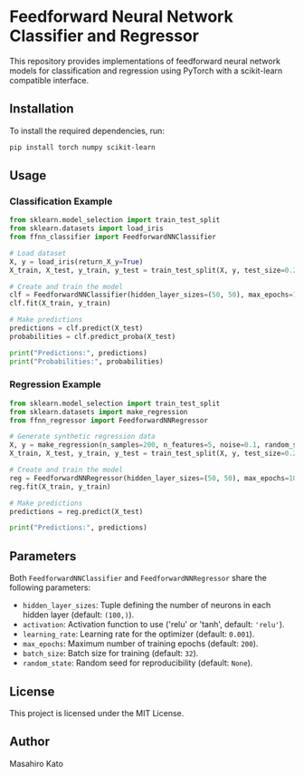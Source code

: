
# Feedforward Neural Network Classifier and Regressor

This repository provides implementations of feedforward neural network models for classification and regression using PyTorch with a scikit-learn compatible interface.

## Installation

To install the required dependencies, run:

```bash
pip install torch numpy scikit-learn
```

## Usage

### Classification Example

```python
from sklearn.model_selection import train_test_split
from sklearn.datasets import load_iris
from ffnn_classifier import FeedforwardNNClassifier

# Load dataset
X, y = load_iris(return_X_y=True)
X_train, X_test, y_train, y_test = train_test_split(X, y, test_size=0.2, random_state=42)

# Create and train the model
clf = FeedforwardNNClassifier(hidden_layer_sizes=(50, 50), max_epochs=100)
clf.fit(X_train, y_train)

# Make predictions
predictions = clf.predict(X_test)
probabilities = clf.predict_proba(X_test)

print("Predictions:", predictions)
print("Probabilities:", probabilities)
```

### Regression Example

```python
from sklearn.model_selection import train_test_split
from sklearn.datasets import make_regression
from ffnn_regressor import FeedforwardNNRegressor

# Generate synthetic regression data
X, y = make_regression(n_samples=200, n_features=5, noise=0.1, random_state=42)
X_train, X_test, y_train, y_test = train_test_split(X, y, test_size=0.2, random_state=42)

# Create and train the model
reg = FeedforwardNNRegressor(hidden_layer_sizes=(50, 50), max_epochs=100)
reg.fit(X_train, y_train)

# Make predictions
predictions = reg.predict(X_test)

print("Predictions:", predictions)
```

## Parameters

Both `FeedforwardNNClassifier` and `FeedforwardNNRegressor` share the following parameters:

- `hidden_layer_sizes`: Tuple defining the number of neurons in each hidden layer (default: `(100,)`).
- `activation`: Activation function to use ('relu' or 'tanh', default: `'relu'`).
- `learning_rate`: Learning rate for the optimizer (default: `0.001`).
- `max_epochs`: Maximum number of training epochs (default: `200`).
- `batch_size`: Batch size for training (default: `32`).
- `random_state`: Random seed for reproducibility (default: `None`).

## License

This project is licensed under the MIT License.

## Author

Masahiro Kato
